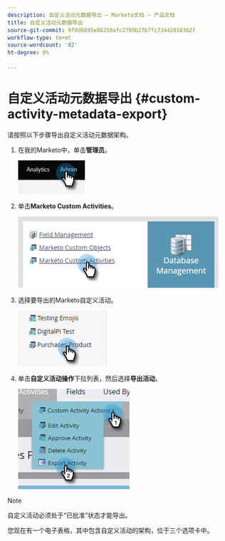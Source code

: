 ```yaml
---
description: 自定义活动元数据导出 — Marketo文档 — 产品文档
title: 自定义活动元数据导出
source-git-commit: 9f8d6895e88250afc2799b2fb7fc73442018362f
workflow-type: tm+mt
source-wordcount: '82'
ht-degree: 0%

---
```


# 自定义活动元数据导出 {#custom-activity-metadata-export}

请按照以下步骤导出自定义活动元数据架构。

1. 在我的Marketo中，单击&#x200B;**管理员**。

   ![](assets/custom-activity-metadata-export-1.png)

1. 单击&#x200B;**Marketo Custom Activities**。

   ![](assets/custom-activity-metadata-export-2.png)

1. 选择要导出的Marketo自定义活动。

   ![](assets/custom-activity-metadata-export-3.png)

1. 单击&#x200B;**自定义活动操作**&#x200B;下拉列表，然后选择&#x200B;**导出活动**。

   ![](assets/custom-activity-metadata-export-4.png)

>[!NOTE]
>
>自定义活动必须处于“已批准”状态才能导出。

您现在有一个电子表格，其中包含自定义活动的架构，位于三个选项卡中。
